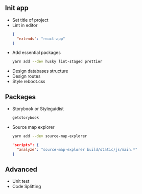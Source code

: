 ## Init app
* Set title of project
* Lint in editor
  ```json
  {
    "extends": "react-app"
  }
  ```
* Add essential packages
  ```sh
  yarn add --dev husky lint-staged prettier
  ```
* Design databases structure
* Design routes
* Style reboot.css

## Packages
* Storybook or Styleguidist
  ```sh
  getstorybook
  ```
* Source map explorer
  ```sh
  yarn add --dev source-map-explorer
  ```
  ```json
  "scripts": {
    "analyze": "source-map-explorer build/static/js/main.*"
  }
  ```

## Advanced
* Unit test
* Code Splitting
